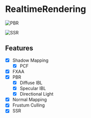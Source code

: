 # RealtimeRendering

![PBR](https://github.com/yknishidate/RealtimeRendering/assets/30839669/6f0ecd82-9228-4227-92f8-6d770cbece65)

![SSR](https://github.com/yknishidate/RealtimeRendering/assets/30839669/e6972b18-fa6b-4b6d-8ca6-87e78b55de52)

## Features

- [x] Shadow Mapping
  - [x] PCF
- [x] FXAA
- [x] PBR
  - [x] Diffuse IBL
  - [x] Specular IBL
  - [x] Directional Light
- [x] Normal Mapping
- [x] Frustum Culling
- [x] SSR
